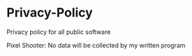 # Privacy-Policy
Privacy policy for all public software

Pixel Shooter:
No data will be collected by my written program
